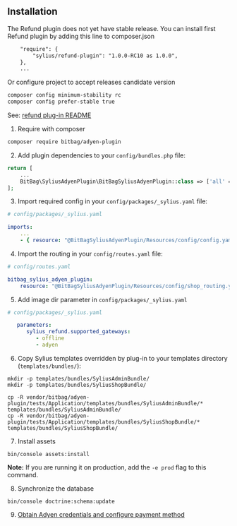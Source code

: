 ## Installation

The Refund plugin does not yet have stable release.
You can install first Refund plugin by adding this line to composer.json

```diff
    "require": {
        "sylius/refund-plugin": "1.0.0-RC10 as 1.0.0",
    },
    ...
```
Or configure project to accept releases candidate version

```bash
composer config minimum-stability rc
composer config prefer-stable true
```

See: [refund plug-in README](https://github.com/Sylius/RefundPlugin)

1. Require with composer

```bash
composer require bitbag/adyen-plugin
```
2. Add plugin dependencies to your `config/bundles.php` file:

```php
return [
    ...
    BitBag\SyliusAdyenPlugin\BitBagSyliusAdyenPlugin::class => ['all' => true],
];
```

3. Import required config in your `config/packages/_sylius.yaml` file:

```yaml
# config/packages/_sylius.yaml

imports:
    ...
    - { resource: "@BitBagSyliusAdyenPlugin/Resources/config/config.yaml" }
```

4. Import the routing in your `config/routes.yaml` file:

```yaml
# config/routes.yaml

bitbag_sylius_adyen_plugin:
    resource: "@BitBagSyliusAdyenPlugin/Resources/config/shop_routing.yaml"
```

5. Add image dir parameter in `config/packages/_sylius.yaml`

```yaml
# config/packages/_sylius.yaml

   parameters:
      sylius_refund.supported_gateways:
         - offline
         - adyen
``` 

6. Copy Sylius templates overridden by plug-in to your templates directory (`templates/bundles/`):

```
mkdir -p templates/bundles/SyliusAdminBundle/
mkdir -p templates/bundles/SyliusShopBundle/

cp -R vendor/bitbag/adyen-plugin/tests/Application/templates/bundles/SyliusAdminBundle/* templates/bundles/SyliusAdminBundle/
cp -R vendor/bitbag/adyen-plugin/tests/Application/templates/bundles/SyliusShopBundle/* templates/bundles/SyliusShopBundle/
```

7. Install assets

```
bin/console assets:install
```

**Note:** If you are running it on production, add the `-e prod` flag to this command.

8. Synchronize the database

```
bin/console doctrine:schema:update
```

9. [Obtain Adyen credentials and configure payment method](configuration.md)